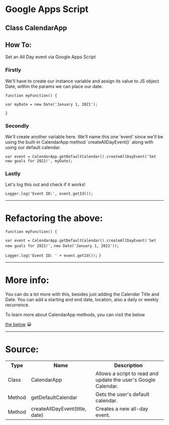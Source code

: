<h1>Google Apps Script</h1>
<h2>Class CalendarApp</h2>

<h2>How To:</h2><p> Set an All Day event via Google Apps Script</p>

<h3>Firstly</h3>
We'll have to create our instance variable and assign its value to JS object Date, within the params we can place our date.

`function myFunction() {`

  `var myDate = new Date('January 1, 2021');`
  
`}`

<h3>Secondly</h3>
We'll create another variable here. We'll name this one 'event' since we'll be using the built-in CalendarApp method `createAllDayEvent()`
along with using our default calendar.

`var event = CalendarApp.getDefaultCalendar().createAllDayEvent('Set new goals for 2021!', myDate);`

<h3>Lastly</h3>
Let's log this out and check if it works!

`Logger.log('Event ID:', event.getId());`
<hr>

<h1>Refactoring the above:</h1>

`function myFunction() {`

  `var event = CalendarApp.getDefaultCalendar().createAllDayEvent('Set new goals for 2021!',`
  `new Date('January 1, 2021'));`
  
  `Logger.log('Event ID: ' + event.getId());`
`}`

<hr>
<h1>More info:</h1>
You can do a lot more with this, besides just adding the Calendar Title and Date. You can add a starting and end date, location, 
also a daily or weekly recurrence.

To learn more about CalendarApp methods, you can visit the below

<a href="https://developers.google.com/apps-script/reference/calendar/calendar-app#getDefaultCalendar()">the below</a> 😀 


<hr>
<h1>Source:</h1>
<table>
  <tr>
    <th>Type</th>
    <th>Name</th>
    <th>Description</th>
  </tr>
  <tr>
    <td>Class</td>
    <td>CalendarApp</td>
    <td>Allows a script to read and update the user's Google Calendar.</td>
  </tr>
    <tr>
    <td>Method</td>
    <td>getDefaultCalendar</td>
    <td>Gets the user's default calendar.</td>
  </tr>
    <tr>
    <td>Method</td>
    <td>createAllDayEvent(title, date)</td>
    <td>Creates a new all-day event.</td>
  </tr>
  <tr>
</table>
